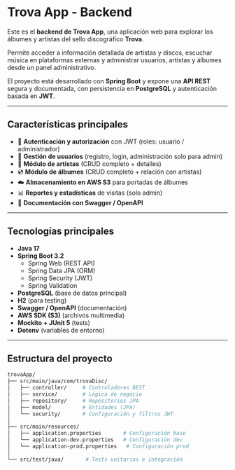 # Trova App - Backend

Este es el **backend de Trova App**, una aplicación web para explorar los álbumes y artistas del sello discográfico **Trova**.  

Permite acceder a información detallada de artistas y discos, escuchar música en plataformas externas y administrar usuarios, artistas y álbumes desde un panel administrativo.  

El proyecto está desarrollado con **Spring Boot** y expone una **API REST** segura y documentada, con persistencia en **PostgreSQL** y autenticación basada en **JWT**.

---

## Características principales

- 🔐 **Autenticación y autorización** con JWT (roles: usuario / administrador)  
- 👤 **Gestión de usuarios** (registro, login, administración solo para admin)  
- 🎤 **Módulo de artistas** (CRUD completo + detalles)  
- 💿 **Módulo de álbumes** (CRUD completo + relación con artistas)  
- ☁️ **Almacenamiento en AWS S3** para portadas de álbumes  
- 📊 **Reportes y estadísticas** de visitas (solo admin)  
- 📖 **Documentación con Swagger / OpenAPI**  

---

## Tecnologías principales

- **Java 17**
- **Spring Boot 3.2**
  - Spring Web (REST API)
  - Spring Data JPA (ORM)
  - Spring Security (JWT)
  - Spring Validation
- **PostgreSQL** (base de datos principal)
- **H2** (para testing)
- **Swagger / OpenAPI** (documentación)
- **AWS SDK (S3)** (archivos multimedia)
- **Mockito + JUnit 5** (tests)
- **Dotenv** (variables de entorno)

---

## Estructura del proyecto

```bash
trovaApp/
├── src/main/java/com/trovaDisc/
│   ├── controller/     # Controladores REST
│   ├── service/        # Lógica de negocio
│   ├── repository/     # Repositorios JPA
│   ├── model/          # Entidades (JPA)
│   └── security/       # Configuración y filtros JWT
│
├── src/main/resources/
│   ├── application.properties       # Configuración base
│   └── application-dev.properties   # Configuración dev
│   └── application-prod.properties   # Configuración prod
│
└── src/test/java/       # Tests unitarios e integración
